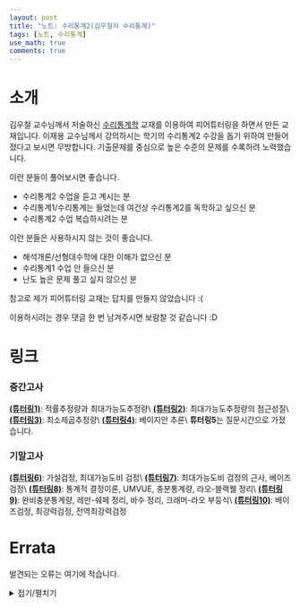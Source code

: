 ```yaml
---
layout: post
title: "노트: 수리통계2(김우철저 수리통계)"
tags: [노트, 수리통계]
use_math: true
comments: true
---
```



# 소개
김우철 교수님께서 저술하신 [수리통계학](https://product.kyobobook.co.kr/detail/S000001884235) 교재를 이용하여 피어튜터링을 하면서 만든 교재입니다. 이재용 교수님께서 강의하시는 학기의 수리통계2 수강을 돕기 위하여 만들어졌다고 보시면 무방합니다. 기출문제를 중심으로 높은 수준의 문제를 수록하려 노력했습니다.

이런 분들이 풀어보시면 좋습니다.
- 수리통계2 수업을 듣고 계시는 분
- 수리통계1/수리통계는 들었는데 여건상 수리통계2를 독학하고 싶으신 분
- 수리통계2 수업 복습하시려는 분

이런 분들은 사용하시지 않는 것이 좋습니다.
- 해석개론/선형대수학에 대한 이해가 없으신 분
- 수리통계1 수업 안 들으신 분
- 난도 높은 문제 풀고 싶지 않으신 분

참고로 제가 피어튜터링 교재는 답지를 만들지 않았습니다 :(

이용하시려는 경우 댓글 한 번 남겨주시면 보람찰 것 같습니다 :D
ㅤ

# 링크

### 중간고사
[**(튜터링1)**](https://drive.google.com/file/d/1YgYrGePHMpgOhgrzXB-BjJNMmTGY8OSR/view?usp=drive_link): 적률추정량과 최대가능도추정량\\
[**(튜터링2)**](https://drive.google.com/file/d/1vmM7fwevyYIPe3CiMgDdfPxCq4cRP5iD/view?usp=drive_link): 최대가능도추정량의 점근성질\\
[**(튜터링3)**](https://drive.google.com/file/d/1BDFTzT4h8XEog7UWQWK5KGHgasbOk-o-/view?usp=drive_link): 최소제곱추정량\\
[**(튜터링4)**](https://drive.google.com/file/d/1yXVrp9fzxT1yzxc4Mv4zTAwx3RYk7bFb/view?usp=drive_link): 베이지안 추론\\
**튜터링5**는 질문시간으로 가졌습니다.

### 기말고사
[**(튜터링6)**](https://drive.google.com/file/d/1d9p3dGqJwVzjTB4qSLIpY6H0Y4PD7J4D/view?usp=drive_link): 가설검정, 최대가능도비 검정\\
[**(튜터링7)**](https://drive.google.com/file/d/1E222rCmGX3O7MSluyg09_3nLyyvBQPp4/view?usp=drive_link): 최대가능도비 검정의 근사, 베이즈 검정\\
[**(튜터링8)**](https://drive.google.com/file/d/1kb_zoR_55JASnKsFa4g3D9AJbdtu2TJG/view?usp=drive_link): 통계적 결정이론, UMVUE, 충분통계량, 라오-블랙웰 정리\\
[**(튜터링9)**](https://drive.google.com/file/d/15-oKRvJWsX_Ri1N7VdTklcPO9f9MnqJm/view?usp=drive_link): 완비충분통계량, 레만-쉐페 정리, 바수 정리, 크래머-라오 부등식\\
[**(튜터링10)**](https://drive.google.com/file/d/1ep27mb4hv8QcAncmfcXG5XE_5t5rfVLC/view?usp=drive_link): 베이즈검정, 최강력검정, 전역최강력검정

# Errata

발견되는 오류는 여기에 적습니다.

<details>
<summary>접기/펼치기</summary>



- **튜터링1** 파일 9페이지 문제 11에서, 이변량 랜덤표본의 첫 원소는 $X - i$가 아니라 $X_i$입니다. 
- **튜터링1** 파일 9페이지 문제 14 (a)에서, 두 모분산은 $\sigma_1^2, \sigma^2$이 아니라 $\sigma_1^2, \sigma_2^2$이 옳겠습니다. 
- **튜터링6** 파일 9페이지 예시 2에서, $n_1, n_2 \le 2$가 아니라 $n_1, n_2 \ge 2$를 받아들이도록 합시다. 
- **튜터링7** 파일 6페이지 예시에서, $0 < \gamma < 1$이라는 조건을 주기보다는 $0< \gamma_i < 1$, $\gamma_1 + \cdots + \gamma_k = 1$ 따위를 조건으로 주는 것이 좋아 보입니다.
- **튜터링A** 파일 1페이지에서 랜덤화검정이 아닌 검정 $\phi(x)$를 결정적이라고 했는데, 결정적이라는 말은 조금 부족해 보입니다. 그냥 $\phi(x)$의 서포트가 $\\{0, 1\\}$이다~ 정도로 생각해 주세요.
</details>